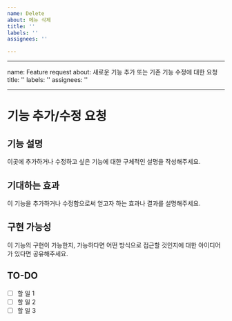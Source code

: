```yaml
---
name: Delete
about: 메뉴 삭제
title: ''
labels: ''
assignees: ''

---
```


---
name: Feature request
about: 새로운 기능 추가 또는 기존 기능 수정에 대한 요청
title: ''
labels: ''
assignees: ''

---

# 기능 추가/수정 요청

## 기능 설명
이곳에 추가하거나 수정하고 싶은 기능에 대한 구체적인 설명을 작성해주세요.

## 기대하는 효과
이 기능을 추가하거나 수정함으로써 얻고자 하는 효과나 결과를 설명해주세요.

## 구현 가능성
이 기능의 구현이 가능한지, 가능하다면 어떤 방식으로 접근할 것인지에 대한 아이디어가 있다면 공유해주세요.

## TO-DO
- [ ] 할 일 1
- [ ] 할 일 2
- [ ] 할 일 3
